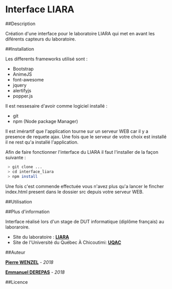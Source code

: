 # Interface LIARA

##Description

Création d'une interface pour le laboratoire LIARA qui met en avant les diférents capteurs du laboratoire. 

##Installation

Les differents frameworks utilisé sont :
* Bootstrap
* AnimeJS
* font-awesome
* jquery
* alertifyjs
* popper.js

Il est nessesaire d'avoir comme logiciel installé :
* git
* npm (Node package Manager) 

Il est imérartif que l'application tourne sur un serveur WEB car il y a presence de requete ajax.
Une fois que le serveur de votre choix est installé il ne rest qu'a installé l'application.

Afin de faire fonctionner l'interface du LIARA il faut l'installer de la façon suivante :
```bash 
 > git clone ...
 > cd interface_liara
 > npm install
```

Une fois c'est commende effectuée vous n'avez plus qu'a lancer le fincher index.html present dans le dossier src depuis votre serveur WEB.

##Utilisation


##Plus d'information

Interface réalisé lors d'un stage de DUT informatique (diplôme français) au laboraroire.

* Site du laboratoire : **[LIARA](http://liara.uqac.ca/)**
* Site de l'Université du Québec À Chicoutimi: **[UQAC](http://www.uqac.ca/)**

##Auteur

**[Pierre WENZEL](mailto:pierre.wenzel@outlook.com)** - _2018_

**[Emmanuel DEREPAS](mailto:toto@toto.fr)** - _2018_

##Licence